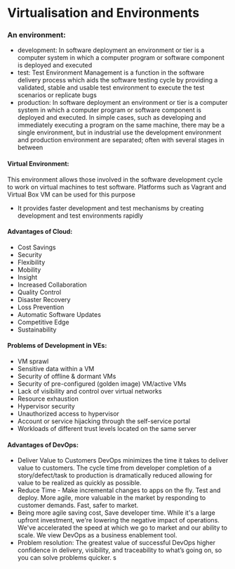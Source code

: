 # Virtualisation and Environments

### An environment:
- development: In software deployment an environment or tier is a computer system in which a computer program or software component is deployed and executed
- test: Test Environment Management is a function in the software delivery process which aids the software testing cycle by providing a validated, stable and usable test environment to execute the test scenarios or replicate bugs
- production: In software deployment an environment or tier is a computer system in which a computer program or software component is deployed and executed. In simple cases, such as developing and immediately executing a program on the same machine, there may be a single environment, but in industrial use the development environment and production environment are separated; often with several stages in between

#### Virtual Environment:

This environment allows those involved in the software development cycle to work on virtual machines to test software. Platforms such as Vagrant and Virtual Box VM can be used for this purpose

- It provides faster development and test mechanisms by creating development and test environments rapidly

#### Advantages of Cloud:

- Cost Savings
- Security
- Flexibility
- Mobility
- Insight
- Increased Collaboration
- Quality Control
- Disaster Recovery
- Loss Prevention
- Automatic Software Updates
- Competitive Edge
- Sustainability

#### Problems of Development in VEs:

- VM sprawl
- Sensitive data within a VM
- Security of offline & dormant VMs
- Security of pre-configured (golden image) VM/active VMs
- Lack of visibility and control over virtual networks
- Resource exhaustion
- Hypervisor security
- Unauthorized access to hypervisor
- Account or service hijacking through the self-service portal
- Workloads of different trust levels located on the same server

#### Advantages of DevOps:
- Deliver Value to Customers
DevOps minimizes the time it takes to deliver value to customers. The cycle time from developer completion of a story/defect/task to production is dramatically reduced allowing for value to be realized as quickly as possible. 
- Reduce Time - Make incremental changes to apps on the fly. Test and deploy. More agile, more valuable in the market by responding to customer demands. Fast, safer to market.
- Being more agile saving cost, Save developer time. While it's a large upfront investment, we're lowering the negative impact of operations. We've accelerated the speed at which we go to market and our ability to scale. We view DevOps as a business enablement tool.
- Problem resolution: The greatest value of successful DevOps higher confidence in delivery, visibility, and traceability to what’s going on, so you can solve problems quicker. s